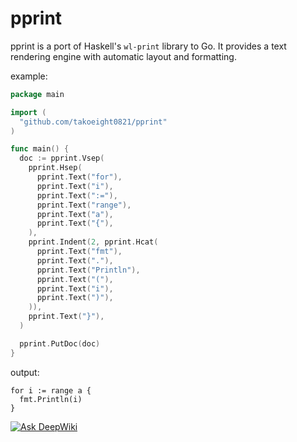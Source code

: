 # pprint

pprint is a port of Haskell's `wl-print` library to Go.
It provides a text rendering engine with automatic layout and formatting.

example:
```go
package main

import (
  "github.com/takoeight0821/pprint"
)

func main() {
  doc := pprint.Vsep(
    pprint.Hsep(
      pprint.Text("for"),
      pprint.Text("i"),
      pprint.Text(":="),
      pprint.Text("range"),
      pprint.Text("a"),
      pprint.Text("{"),
    ),
    pprint.Indent(2, pprint.Hcat(
      pprint.Text("fmt"),
      pprint.Text("."),
      pprint.Text("Println"),
      pprint.Text("("),
      pprint.Text("i"),
      pprint.Text(")"),
    )),
    pprint.Text("}"),
  )

  pprint.PutDoc(doc)
}
```

output:
```
for i := range a {
  fmt.Println(i)
}
```

[![Ask DeepWiki](https://deepwiki.com/badge.svg)](https://deepwiki.com/takoeight0821/pprint)